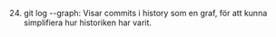 24. git log --graph: Visar commits i history som en graf, för att kunna simplifiera hur historiken har varit.